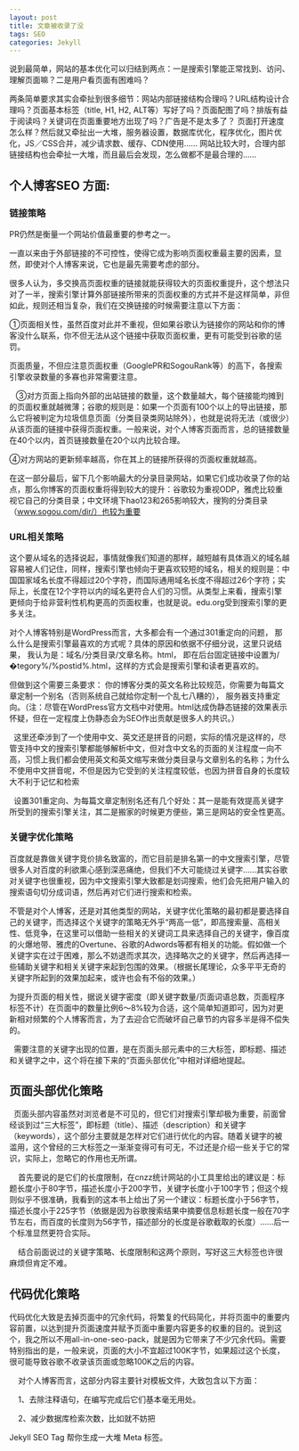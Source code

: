 ```yaml
---
layout: post
title: 文章被收录了没
tags: SEO
categories: Jekyll
---
```




说到最简单，网站的基本优化可以归结到两点：一是搜索引擎能正常找到、访问、理解页面嘛？二是用户看页面有困难吗？




两条简单要求其实会牵扯到很多细节：网站内部链接结构合理吗？URL结构设计合理吗？页面基本标签（title, H1, H2, ALT等）写好了吗？页面配图了吗？排版有益于阅读吗？关键词在页面重要地方出现了吗？广告是不是太多了？
页面打开速度怎么样？然后就又牵扯出一大堆，服务器设置，数据库优化，程序优化，图片优化，JS／CSS合并，减少请求数、缓存、CDN使用……
网站比较大时，合理内部链接结构也会牵扯一大堆，而且最后会发现，怎么做都不是最合理的……
































## 个人博客SEO 方面:



### 链接策略




PR仍然是衡量一个网站价值最重要的参考之一。

一直以来由于外部链接的不可控性，使得它成为影响页面权重最主要的因素，显然，即使对个人博客来说，它也是最先需要考虑的部分。


很多人认为，多交换高页面权重的链接就能获得较大的页面权重提升，这个想法只对了一半，搜索引擎计算外部链接所带来的页面权重的方式并不是这样简单，非但如此，规则还相当复杂，我们在交换链接的时候需要注意以下方面：


 ①页面相关性，虽然百度对此并不重视，但如果谷歌认为链接你的网站和你的博客没什么联系，你不但无法从这个链接中获取页面权重，更有可能受到谷歌的惩罚。



页面质量，不但应注意页面权重（GooglePR和SogouRank等）的高下，各搜索引擎收录数量的多寡也非常需要注意。


   ③对方页面上指向外部的出站链接的数量，这个数量越大，每个链接能均摊到的页面权重就越微薄；谷歌的规则是：如果一个页面有100个以上的导出链接，那么它将被判定为垃圾信息页面（分类目录类网站除外），也就是说将无法（或很少）从该页面的链接中获得页面权重。一般来说，对个人博客页面而言，总的链接数量在40个以内，首页链接数量在20个以内比较合理。



④对方网站的更新频率越高，你在其上的链接所获得的页面权重就越高。


在这一部分最后，留下几个影响最大的分录目录网站，如果它们成功收录了你的站点，那么你博客的页面权重将得到较大的提升：谷歌较为重视ODP，雅虎比较重视它自己的分类目录；中文环境下hao123和265影响较大，搜狗的分类目录（www.sogou.com/dir/）也较为重要






























### URL相关策略

这个要从域名的选择说起，事情就像我们知道的那样，越短越有具体涵义的域名越容易被人们记住，同样，搜索引擎也倾向于更喜欢较短的域名，相关的规则是：中国国家域名长度不得超过20个字符，而国际通用域名长度不得超过26个字符；实际上，长度在12个字符以内的域名更符合人们的习惯。从类型上来看，搜索引擎更倾向于给非营利性机构更高的页面权重，也就是说。edu.org受到搜索引擎的更多关注。


对个人博客特别是WordPress而言，大多都会有一个通过301重定向的问题，
那么什么是搜索引擎最喜欢的方式呢？具体的原因和依据不仔细分说，这里只说结果，
我认为是：域名/分类目录/文章名称。html，
即在后台固定链接中设置为/�tegory%/%postid%.html，这样的方式会是搜索引擎和读者更喜欢的。

但做到这个需要三条要求：
你的博客分类的英文名称比较规范，你需要为每篇文章定制一个别名（否则系统自己就给你定制一个乱七八糟的），
服务器支持重定向。（注：尽管在WordPress官方文档中对使用。html达成伪静态链接的效果表示怀疑，但在一定程度上伪静态会为SEO作出贡献是很多人的共识。）


  这里还牵涉到了一个使用中文、英文还是拼音的问题，实际的情况是这样的，尽管支持中文的搜索引擎都能够解析中文，但对含中文名的页面的关注程度一向不高，习惯上我们都会使用英文和英文缩写来做分类目录与文章别名的名称；为什么不使用中文拼音呢，不但是因为它受到的关注程度较低，也因为拼音自身的长度较大不利于记忆和检索


  设置301重定向、为每篇文章定制别名还有几个好处：其一是能有效提高关键字所受到的搜索引擎关注，其二是搬家的时候更方便些，第三是网站的安全性更高。












### 关键字优化策略

百度就是靠做关键字竞价排名致富的，而它目前是排名第一的中文搜索引擎，尽管很多人对百度的利欲熏心感到深恶痛绝，但我们不大可能绕过关键字……其实谷歌对关键字也很重视，因为中文搜索引擎大致都是划词搜索，他们会先把用户输入的搜索语句切分成词语，然后再对它们进行搜索和检索。




不管是对个人博客，还是对其他类型的网站，关键字优化策略的最初都是要选择自己的关键字，而选择这个关键字的策略无外乎“两高一低”，即高搜索量、高相关性、低竞争，在这里可以借助一些相关的关键词工具来选择自己的关键字，像百度的火爆地带、雅虎的Overtune、谷歌的Adwords等都有相关的功能。假如做一个关键字实在过于困难，那么不妨退而求其次，选择略次之的关键字，然后再选择一些辅助关键字和相关关键字来起到包围的效果。（根据长尾理论，众多平平无奇的关键字所起到的效果加起来，或许也会有不俗的效果。）


为提升页面的相关性，据说关键字密度（即关键字数量/页面词语总数，页面程序标签不计）在页面中的数量比例6～8%较为合适，这个简单知道即可，因为对更新相对频繁的个人博客而言，为了去迎合它而破坏自己章节的内容多半是得不偿失的。

  需要注意的关键字出现的位置，是在页面头部元素中的三大标签，即标题、描述和关键字之中，这个将在接下来的“页面头部优化”中相对详细地提起。







## 页面头部优化策略



  页面头部内容虽然对浏览者是不可见的，但它们对搜索引擎却极为重要，前面曾经谈到过“三大标签”，即标题（title）、描述（description）和关键字（keywords），这个部分主要就是怎样对它们进行优化的内容。随着关键字的被滥用，这个曾经的三大标签之一渐渐变得可有可无，不过还是介绍一些关于它的常识，实际上，忽略它的作用也无所谓。
  
    首先要说的是它们的长度限制，在cnzz统计网站的小工具里给出的建议是：标题长度小于80字节，描述长度小于200字节，关键字长度小于100字节；但这个规则似乎不很准确，我看到的这本书上给出了另一个建议：标题长度小于56字节，描述长度小于225字节（依据是因为谷歌搜索结果中摘要信息标题长度一般在70字节左右，而百度的长度则为56字节，描述部分的长度是谷歌截取的长度）……后一个标准显然更符合实际。
  
    结合前面说过的关键字策略、长度限制和这两个原则，写好这三大标签也许很麻烦但肯定不难。





















## 代码优化策略



代码优化大致是去掉页面中的冗余代码，将繁复的代码简化，并将页面中的重要内容前置，以达到提升页面速度并赋予页面中重要内容更多的权重的目的。说到这个，我之所以不用all-in-one-seo-pack，就是因为它带来了不少冗余代码。需要特别指出的是，一般来说，页面的大小不宜超过100K字节，如果超过这个长度，很可能导致谷歌不收录该页面或忽略100K之后的内容。
  
    对个人博客而言，这部分内容主要针对模板文件，大致包含以下方面：
  
    1、去除注释语句，在编写完成后它们基本毫无用处。
  
    2、减少数据库检索次数，比如就不妨把













Jekyll SEO Tag 帮你生成一大堆 Meta 标签。










